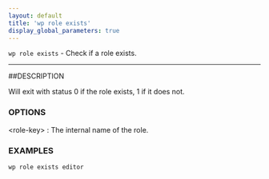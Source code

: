 ```yaml
---
layout: default
title: 'wp role exists'
display_global_parameters: true
---
```


`wp role exists` - Check if a role exists.

<hr />

##DESCRIPTION

Will exit with status 0 if the role exists, 1 if it does not.

### OPTIONS

&lt;role-key&gt;
: The internal name of the role.

### EXAMPLES

    wp role exists editor



